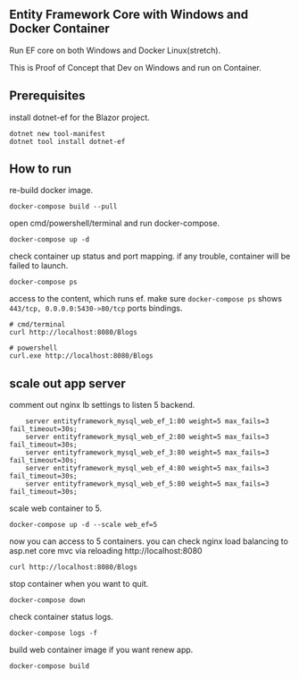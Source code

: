 ## Entity Framework Core with Windows and Docker Container

Run EF core on both Windows and Docker Linux(stretch).

This is Proof of Concept that Dev on Windows and run on Container.

## Prerequisites

install dotnet-ef for the Blazor project.

```shell
dotnet new tool-manifest
dotnet tool install dotnet-ef
```

## How to run

re-build docker image.

```
docker-compose build --pull
```

open cmd/powershell/terminal and run docker-compose.

```
docker-compose up -d
```

check container up status and port mapping. if any trouble, container will be failed to launch.

```
docker-compose ps
```

access to the content, which runs ef.
make sure `docker-compose ps` shows `443/tcp, 0.0.0.0:5430->80/tcp` ports bindings.

```
# cmd/terminal
curl http://localhost:8080/Blogs

# powershell
curl.exe http://localhost:8080/Blogs
```

## scale out app server

comment out nginx lb settings to listen 5 backend.

```
    server entityframework_mysql_web_ef_1:80 weight=5 max_fails=3 fail_timeout=30s;
    server entityframework_mysql_web_ef_2:80 weight=5 max_fails=3 fail_timeout=30s;
    server entityframework_mysql_web_ef_3:80 weight=5 max_fails=3 fail_timeout=30s;
    server entityframework_mysql_web_ef_4:80 weight=5 max_fails=3 fail_timeout=30s;
    server entityframework_mysql_web_ef_5:80 weight=5 max_fails=3 fail_timeout=30s;
```

scale web container to 5.

```
docker-compose up -d --scale web_ef=5
```

now you can access to 5 containers.
you can check nginx load balancing to asp.net core mvc via reloading http://localhost:8080

```
curl http://localhost:8080/Blogs
```

stop container when you want to quit.

```
docker-compose down
```

check container status logs.

```
docker-compose logs -f
```

build web container image if you want renew app.

```
docker-compose build
```


